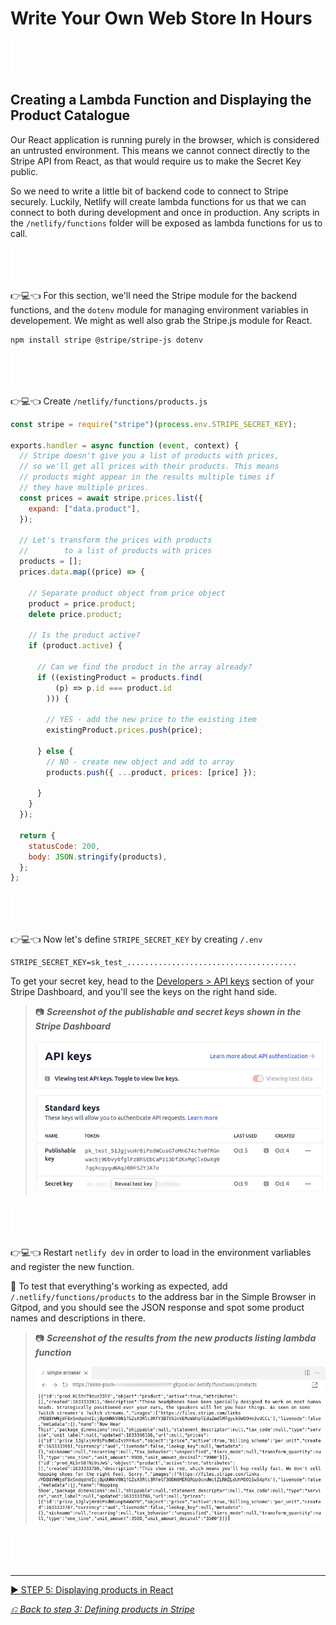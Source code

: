 # Write Your Own Web Store In Hours

![spacer](workshop-assets/readme-images/spacer.png)

## Creating a Lambda Function and Displaying the Product Catalogue

Our React application is running purely in the browser, which is considered an untrusted environment. This means we cannot connect directly to the Stripe API from React, as that would require us to make the Secret Key public.

So we need to write a little bit of backend code to connect to Stripe securely. Luckily, Netlify will create lambda functions for us that we can connect to both during development and once in production. Any scripts in the `/netlify/functions` folder will be exposed as lambda functions for us to call.

![spacer](workshop-assets/readme-images/spacer.png)

👉💻👈 For this section, we'll need the Stripe module for the backend functions, and the `dotenv` module for managing environment variables in developement. We might as well also grab the Stripe.js module for React.

```shell
npm install stripe @stripe/stripe-js dotenv
```

![spacer](workshop-assets/readme-images/spacer.png)

👉💻👈 Create `/netlify/functions/products.js`

```javascript
const stripe = require("stripe")(process.env.STRIPE_SECRET_KEY);

exports.handler = async function (event, context) {
  // Stripe doesn't give you a list of products with prices,
  // so we'll get all prices with their products. This means
  // products might appear in the results multiple times if
  // they have multiple prices.
  const prices = await stripe.prices.list({
    expand: ["data.product"],
  });

  // Let's transform the prices with products
  //        to a list of products with prices
  products = [];
  prices.data.map((price) => {

    // Separate product object from price object
    product = price.product;
    delete price.product;

    // Is the product active?
    if (product.active) {
      
      // Can we find the product in the array already?
      if ((existingProduct = products.find(
          (p) => p.id === product.id
        ))) {

        // YES - add the new price to the existing item
        existingProduct.prices.push(price);

      } else {
        // NO - create new object and add to array
        products.push({ ...product, prices: [price] });

      }
    }
  });

  return {
    statusCode: 200,
    body: JSON.stringify(products),
  };
};
```

![spacer](workshop-assets/readme-images/spacer.png)

👉💻👈 Now let's define `STRIPE_SECRET_KEY` by creating `/.env`

```
STRIPE_SECRET_KEY=sk_test_......................................
```

To get your secret key, head to the [Developers > API keys](https://dashboard.stripe.com/test/apikeys) section of your Stripe Dashboard, and you'll see the keys on the right hand side.

> 📷 **_Screenshot of the publishable and secret keys shown in the Stripe Dashboard_**
>
> ![Stripe Secret Keys](workshop-assets/readme-images/stripe-get-keys.jpg)

![spacer](workshop-assets/readme-images/spacer.png)

👉💻👈 Restart `netlify dev` in order to load in the environment varliables and register the new function.

🧪 To test that everything's working as expected, add `/.netlify/functions/products` to the address bar in the Simple Browser in Gitpod, and you should see the JSON response and spot some product names and descriptions in there.

> 📷 **_Screenshot of the results from the new products listing lambda function_**
>
> ![Result of the Product Listing lambda function](workshop-assets/readme-images/lambda-product-list-result.jpg)

![spacer](workshop-assets/readme-images/spacer.png)

---

[▶️ STEP 5: Displaying products in React](./STEP-5-DISPLAY-PRODUCTS.md)

_[⎌ Back to step 3: Defining products in Stripe](./STEP-3-DEFINING-PRODUCTS-IN-STRIPE.md)_

